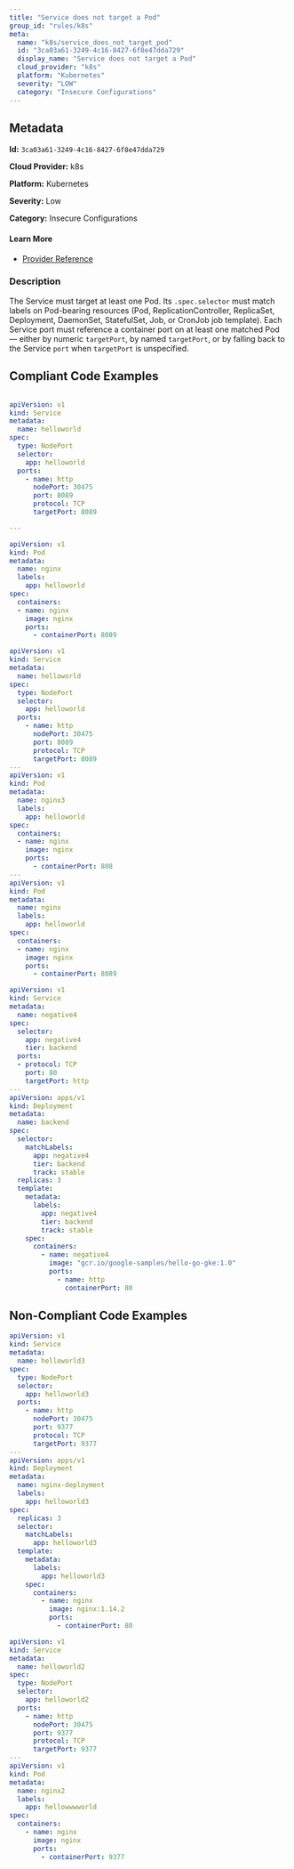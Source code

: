 ```yaml
---
title: "Service does not target a Pod"
group_id: "rules/k8s"
meta:
  name: "k8s/service_does_not_target_pod"
  id: "3ca03a61-3249-4c16-8427-6f8e47dda729"
  display_name: "Service does not target a Pod"
  cloud_provider: "k8s"
  platform: "Kubernetes"
  severity: "LOW"
  category: "Insecure Configurations"
---
```

## Metadata

**Id:** `3ca03a61-3249-4c16-8427-6f8e47dda729`

**Cloud Provider:** k8s

**Platform:** Kubernetes

**Severity:** Low

**Category:** Insecure Configurations

#### Learn More

 - [Provider Reference](https://kubernetes.io/docs/concepts/services-networking/service/)

### Description

 The Service must target at least one Pod. Its `.spec.selector` must match labels on Pod-bearing resources (Pod, ReplicationController, ReplicaSet, Deployment, DaemonSet, StatefulSet, Job, or CronJob job template).
Each Service port must reference a container port on at least one matched Pod — either by numeric `targetPort`, by named `targetPort`, or by falling back to the Service `port` when `targetPort` is unspecified.


## Compliant Code Examples
```yaml

apiVersion: v1
kind: Service
metadata:
  name: helloworld
spec:
  type: NodePort
  selector:
    app: helloworld
  ports:
    - name: http
      nodePort: 30475
      port: 8089
      protocol: TCP
      targetPort: 8089

---

apiVersion: v1
kind: Pod
metadata:
  name: nginx
  labels:
    app: helloworld
spec:
  containers:
  - name: nginx
    image: nginx
    ports:
      - containerPort: 8089

```

```yaml
apiVersion: v1
kind: Service
metadata:
  name: helloworld
spec:
  type: NodePort
  selector:
    app: helloworld
  ports:
    - name: http
      nodePort: 30475
      port: 8089
      protocol: TCP
      targetPort: 8089
---
apiVersion: v1
kind: Pod
metadata:
  name: nginx3
  labels:
    app: helloworld
spec:
  containers:
  - name: nginx
    image: nginx
    ports:
      - containerPort: 808
---
apiVersion: v1
kind: Pod
metadata:
  name: nginx
  labels:
    app: helloworld
spec:
  containers:
  - name: nginx
    image: nginx
    ports:
      - containerPort: 8089

```

```yaml
apiVersion: v1
kind: Service
metadata:
  name: negative4
spec:
  selector:
    app: negative4
    tier: backend
  ports:
  - protocol: TCP
    port: 80
    targetPort: http
---
apiVersion: apps/v1
kind: Deployment
metadata:
  name: backend
spec:
  selector:
    matchLabels:
      app: negative4
      tier: backend
      track: stable
  replicas: 3
  template:
    metadata:
      labels:
        app: negative4
        tier: backend
        track: stable
    spec:
      containers:
        - name: negative4
          image: "gcr.io/google-samples/hello-go-gke:1.0"
          ports:
            - name: http
              containerPort: 80

```
## Non-Compliant Code Examples
```yaml
apiVersion: v1
kind: Service
metadata:
  name: helloworld3
spec:
  type: NodePort
  selector:
    app: helloworld3
  ports:
    - name: http
      nodePort: 30475
      port: 9377
      protocol: TCP
      targetPort: 9377
---
apiVersion: apps/v1
kind: Deployment
metadata:
  name: nginx-deployment
  labels:
    app: helloworld3
spec:
  replicas: 3
  selector:
    matchLabels:
      app: helloworld3
  template:
    metadata:
      labels:
        app: helloworld3
    spec:
      containers:
        - name: nginx
          image: nginx:1.14.2
          ports:
            - containerPort: 80

```

```yaml
apiVersion: v1
kind: Service
metadata:
  name: helloworld2
spec:
  type: NodePort
  selector:
    app: helloworld2
  ports:
    - name: http
      nodePort: 30475
      port: 9377
      protocol: TCP
      targetPort: 9377
---
apiVersion: v1
kind: Pod
metadata:
  name: nginx2
  labels:
    app: hellowwwworld
spec:
  containers:
    - name: nginx
      image: nginx
      ports:
        - containerPort: 9377

```